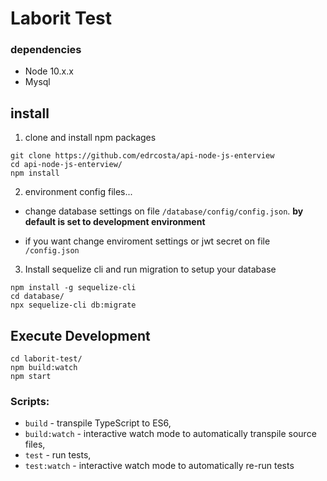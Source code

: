 # Laborit Test

### dependencies

- Node 10.x.x
- Mysql

## install

1. clone and install npm packages

```
git clone https://github.com/edrcosta/api-node-js-enterview
cd api-node-js-enterview/
npm install
```

2. environment config files...
 
- change database settings on file `/database/config/config.json`.
**by default is set to development environment**
  
- if you want change enviroment settings or jwt secret on file `/config.json`

3. Install sequelize cli and run migration to setup your database

```
npm install -g sequelize-cli
cd database/
npx sequelize-cli db:migrate
```

## Execute Development

```
cd laborit-test/
npm build:watch
npm start
```

### Scripts:
  
-  `build` - transpile TypeScript to ES6,
-  `build:watch` - interactive watch mode to automatically transpile source files,
-  `test` - run tests,
-  `test:watch` - interactive watch mode to automatically re-run tests